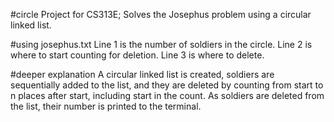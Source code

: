 #circle
Project for CS313E; Solves the Josephus problem using a circular linked list.

#using josephus.txt
Line 1 is the number of soldiers in the circle.
Line 2 is where to start counting for deletion.
Line 3 is where to delete.

#deeper explanation
A circular linked list is created, soldiers are sequentially added to the list, and they are deleted by counting from start to n places after start, including start in the count.
As soldiers are deleted from the list, their number is printed to the terminal.

